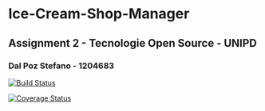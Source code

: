 # Ice-Cream-Shop-Manager
## Assignment 2 - Tecnologie Open Source - UNIPD 
### Dal Poz Stefano - 1204683
[![Build Status](https://travis-ci.com/dalpoz01/Assignment2.svg?branch=master)](https://travis-ci.com/dalpoz01/Assignment2)

[![Coverage Status](https://coveralls.io/repos/github/dalpoz01/Assignment2/badge.svg?branch=master)](https://coveralls.io/github/dalpoz01/Assignment2?branch=master)

